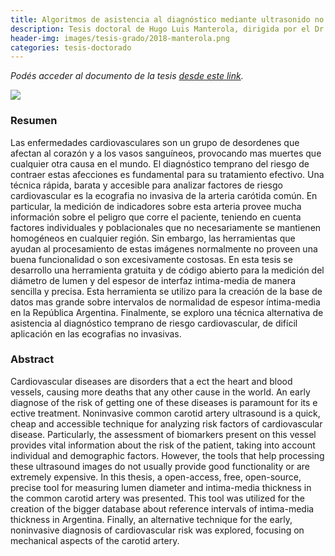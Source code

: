 ```yaml
---
title: Algoritmos de asistencia al diagnóstico mediante ultrasonido no invasivo de la arteria carótida
description: Tesis doctoral de Hugo Luis Manterola, dirigida por el Dr. Ignacio Larrabide y la Dra. Mariana del Fresno
header-img: images/tesis-grado/2018-manterola.png
categories: tesis-doctorado
---
```

*Podés acceder al documento de la tesis [desde este link](https://www.ridaa.unicen.edu.ar/items/b48002a0-4aba-4768-a82e-9ce073eabc1e).*


<div class="image-post-container">
    <img src="/images/tesis-grado/2018-manterola.png"/>
</div>

### Resumen

Las enfermedades cardiovasculares son un grupo de desordenes que afectan al corazón y a los vasos sanguíneos, provocando mas muertes que cualquier otra causa en el mundo. El diagnóstico temprano del riesgo de contraer estas afecciones es fundamental para su tratamiento efectivo. Una técnica rápida, barata y accesible para analizar factores de riesgo cardiovascular es la ecografia no invasiva de la arteria carótida común. En particular, la medición de indicadores sobre esta arteria provee mucha información sobre el peligro que corre el paciente, teniendo en cuenta factores individuales y poblacionales que no necesariamente se mantienen homogéneos en cualquier región. Sin embargo, las herramientas que ayudan al procesamiento de estas imágenes normalmente no proveen una buena funcionalidad o son excesivamente costosas. En esta tesis se desarrollo una herramienta gratuita y de código abierto para la medición del diámetro de lumen y del espesor de interfaz intima-media de manera sencilla y precisa. Esta herramienta se utilizo para la creación de la base de datos mas grande sobre intervalos de normalidad de espesor íntima-media en la República Argentina. Finalmente, se exploro una técnica alternativa de asistencia al diagnóstico temprano de riesgo cardiovascular, de difícil aplicación en las ecografias no invasivas.

### Abstract

Cardiovascular diseases are disorders that a ect the heart and blood vessels, causing more deaths that any other cause in the world. An early diagnose of the risk of getting one of these diseases is paramount for its e ective treatment. Noninvasive common carotid artery ultrasound is a quick, cheap and accessible technique for analyzing risk factors of cardiovascular disease. Particularly, the assessment of biomarkers present on this vessel provides vital information about the risk of the patient, taking into account individual and demographic factors. However, the tools that help processing these ultrasound images do not usually provide good functionality or are extremely expensive. In this thesis, a open-access, free, open-source, precise tool for measuring lumen diameter and intima-media thickness in the common carotid artery was presented. This tool was utilized for the creation of the bigger database about reference intervals of intima-media thickness in Argentina. Finally, an alternative technique for the early, noninvasive diagnosis of cardiovascular risk was explored, focusing on mechanical aspects of the carotid artery.